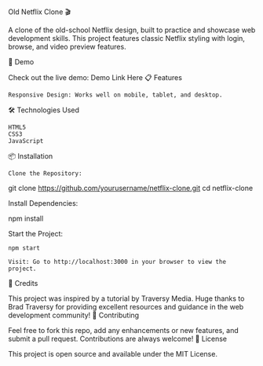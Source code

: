 Old Netflix Clone 🎬

A clone of the old-school Netflix design, built to practice and showcase web development skills. This project features classic Netflix styling with login, browse, and video preview features.

🚀 Demo

Check out the live demo: Demo Link Here
📋 Features

    Responsive Design: Works well on mobile, tablet, and desktop.

🛠️ Technologies Used

    HTML5
    CSS3
    JavaScript
  

📦 Installation

    Clone the Repository:

git clone https://github.com/yourusername/netflix-clone.git
cd netflix-clone

Install Dependencies:

npm install

Start the Project:

    npm start

    Visit: Go to http://localhost:3000 in your browser to view the project.

🎉 Credits

This project was inspired by a tutorial by Traversy Media. Huge thanks to Brad Traversy for providing excellent resources and guidance in the web development community!
🤝 Contributing

Feel free to fork this repo, add any enhancements or new features, and submit a pull request. Contributions are always welcome!
📄 License

This project is open source and available under the MIT License.
